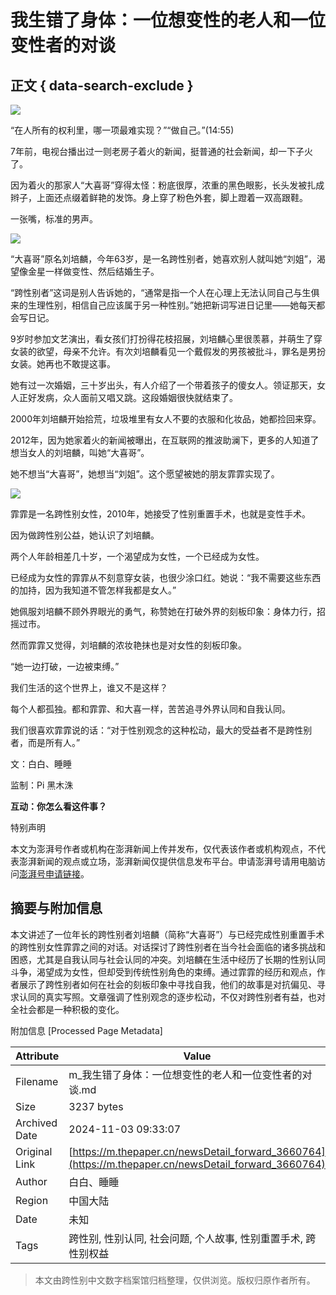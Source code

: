 # 我生错了身体：一位想变性的老人和一位变性者的对谈

## 正文 { data-search-exclude }


![](https://image.thepaper.cn/publish/interaction/image/2/657/779.jpeg)

“在人所有的权利里，哪一项最难实现？”“做自己。”(14:55)

7年前，电视台播出过一则老房子着火的新闻，挺普通的社会新闻，却一下子火了。

因为着火的那家人“大喜哥”穿得太怪：粉底很厚，浓重的黑色眼影，长头发被扎成辫子，上面还点缀着鲜艳的发饰。身上穿了粉色外套，脚上蹬着一双高跟鞋。

一张嘴，标准的男声。

![](http://image.thepaper.cn/www/image/22/156/390.jpeg)

“大喜哥”原名刘培麟，今年63岁，是一名跨性别者，她喜欢别人就叫她“刘姐”，渴望像金星一样做变性、然后结婚生子。

“跨性别者”这词是别人告诉她的，“通常是指一个人在心理上无法认同自己与生俱来的生理性别，相信自己应该属于另一种性别。”她把新词写进日记里——她每天都会写日记。

9岁时参加文艺演出，看女孩们打扮得花枝招展，刘培麟心里很羡慕，并萌生了穿女装的欲望，母亲不允许。有次刘培麟看见一个戴假发的男孩被批斗，罪名是男扮女装。她再也不敢提这事。

她有过一次婚姻，三十岁出头，有人介绍了一个带着孩子的傻女人。领证那天，女人正好发病，众人面前又唱又跳。这段婚姻很快就结束了。

2000年刘培麟开始拾荒，垃圾堆里有女人不要的衣服和化妆品，她都捡回来穿。

2012年，因为她家着火的新闻被曝出，在互联网的推波助澜下，更多的人知道了想当女人的刘培麟，叫她“大喜哥”。

她不想当“大喜哥”，她想当“刘姐”。这个愿望被她的朋友霏霏实现了。

![](http://image.thepaper.cn/www/image/22/156/389.jpeg)

霏霏是一名跨性别女性，2010年，她接受了性别重置手术，也就是变性手术。

因为做跨性别公益，她认识了刘培麟。

两个人年龄相差几十岁，一个渴望成为女性，一个已经成为女性。

已经成为女性的霏霏从不刻意穿女装，也很少涂口红。她说：“我不需要这些东西的加持，因为我知道不管怎样我都是女人。”

她佩服刘培麟不顾外界眼光的勇气，称赞她在打破外界的刻板印象：身体力行，招摇过市。

然而霏霏又觉得，刘培麟的浓妆艳抹也是对女性的刻板印象。

“她一边打破，一边被束缚。”

我们生活的这个世界上，谁又不是这样？

每个人都孤独。都和霏霏、和大喜一样，苦苦追寻外界认同和自我认同。

我们很喜欢霏霏说的话：“对于性别观念的这种松动，最大的受益者不是跨性别者，而是所有人。”

文：白白、睡睡

监制：Pi 黑木洙

**互动：你怎么看这件事？**

特别声明

本文为澎湃号作者或机构在澎湃新闻上传并发布，仅代表该作者或机构观点，不代表澎湃新闻的观点或立场，澎湃新闻仅提供信息发布平台。申请澎湃号请用电脑访问[澎湃号申请链接](https://renzheng.thepaper.cn)。

## 摘要与附加信息

<!-- tcd_abstract -->
本文讲述了一位年长的跨性别者刘培麟（简称“大喜哥”）与已经完成性别重置手术的跨性别女性霏霏之间的对话。对话探讨了跨性别者在当今社会面临的诸多挑战和困惑，尤其是自我认同与社会认同的冲突。刘培麟在生活中经历了长期的性别认同斗争，渴望成为女性，但却受到传统性别角色的束缚。通过霏霏的经历和观点，作者展示了跨性别者如何在社会的刻板印象中寻找自我，他们的故事是对抗偏见、寻求认同的真实写照。文章强调了性别观念的逐步松动，不仅对跨性别者有益，也对全社会都是一种积极的变化。
<!-- tcd_abstract_end -->

附加信息 [Processed Page Metadata]

| Attribute       | Value                                  |
|-----------------|----------------------------------------|
| Filename        | m_我生错了身体：一位想变性的老人和一位变性者的对谈.md                             |
| Size            | 3237 bytes                           |
| Archived Date   | 2024-11-03 09:33:07                             |
| Original Link   | [https://m.thepaper.cn/newsDetail_forward_3660764](https://m.thepaper.cn/newsDetail_forward_3660764)                       |
| Author          | 白白、睡睡                               |
| Region          | 中国大陆                               |
| Date            | 未知                                 |
| Tags            | 跨性别, 性别认同, 社会问题, 个人故事, 性别重置手术, 跨性别权益                                 |
>
> 本文由跨性别中文数字档案馆归档整理，仅供浏览。版权归原作者所有。
>